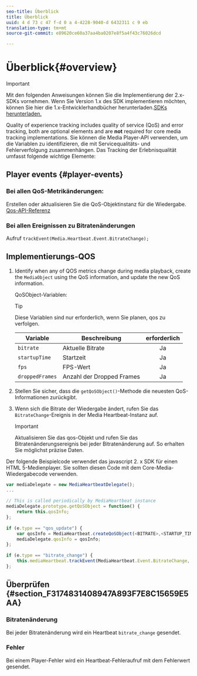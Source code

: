 ```yaml
---
seo-title: Überblick
title: Überblick
uuid: 4 d 73 c 47 f-d 0 a 4-4228-9040-d 6432311 c 9 eb
translation-type: tm+mt
source-git-commit: e89620ce60a37aa4ba0207e8f5a4f43c76026dcd

---
```



# Überblick{#overview}

>[!IMPORTANT]
>
>Mit den folgenden Anweisungen können Sie die Implementierung der 2.x-SDKs vornehmen. Wenn Sie Version 1.x des SDK implementieren möchten, können Sie hier die 1.x-Entwicklerhandbücher herunterladen.[SDKs herunterladen.](/help/sdk-implement/download-sdks.md)

Quality of experience tracking includes quality of service (QoS) and error tracking, both are optional elements and are **not** required for core media tracking implementations. Sie können die Media Player-API verwenden, um die Variablen zu identifizieren, die mit Servicequalitäts- und Fehlerverfolgung zusammenhängen. Das Tracking der Erlebnisqualität umfasst folgende wichtige Elemente:

## Player events {#player-events}

### Bei allen QoS-Metrikänderungen:

Erstellen oder aktualisieren Sie die QoS-Objektinstanz für die Wiedergabe. [Qos-API-Referenz](https://adobe-marketing-cloud.github.io/media-sdks/reference/javascript/MediaHeartbeat.html#.createQoSObject)

### Bei allen Ereignissen zu Bitratenänderungen

Aufruf    `trackEvent(Media.Heartbeat.Event.BitrateChange);`

## Implementierungs-QOS

1. Identify when any of QOS metrics change during media playback, create the `MediaObject` using the QoS information, and update the new QoS information.

   QoSObject-Variablen:

   >[!TIP]
   >
   >Diese Variablen sind nur erforderlich, wenn Sie planen, qos zu verfolgen.

   | Variable | Beschreibung | erforderlich |
   | --- | --- | :---: |
   | `bitrate` | Aktuelle Bitrate | Ja |
   | `startupTime` | Startzeit | Ja |
   | `fps` | FPS-Wert | Ja |
   | `droppedFrames` | Anzahl der Dropped Frames | Ja |

1. Stellen Sie sicher, dass die `getQoSObject()`-Methode die neuesten QoS-Informationen zurückgibt.
1. Wenn sich die Bitrate der Wiedergabe ändert, rufen Sie das `BitrateChange`-Ereignis in der Media Heartbeat-Instanz auf.

   >[!IMPORTANT]
   >
   >Aktualisieren Sie das qos-Objekt und rufen Sie das Bitratenänderungsereignis bei jeder Bitratenänderung auf. So erhalten Sie möglichst präzise Daten.

Der folgende Beispielcode verwendet das javascript 2. x SDK für einen HTML 5-Medienplayer. Sie sollten diesen Code mit dem Core-Media-Wiedergabecode verwenden.

```js
var mediaDelegate = new MediaHeartbeatDelegate(); 
...  
 
// This is called periodically by MediaHeartbeat instance 
mediaDelegate.prototype.getQoSObject = function() { 
    return this.qosInfo; 
}; 
 
if (e.type == "qos_update") { 
    var qosInfo = MediaHeartbeat.createQoSObject(<BITRATE>,<STARTUP_TIME>,<FPS>,<DROPPED_FRAMES>); 
    mediaDelegate.qosInfo = qosInfo; 
}; 
 
if (e.type == "bitrate_change") { 
    this.mediaHeartbeat.trackEvent(MediaHeartbeat.Event.BitrateChange, qosObject); 
};
```

## Überprüfen {#section_F3174831408947A893F7E8C15659E5AA}

### Bitratenänderung

Bei jeder Bitratenänderung wird ein Heartbeat `bitrate_change` gesendet.

### Fehler

Bei einem Player-Fehler wird ein Heartbeat-Fehleraufruf mit dem Fehlerwert gesendet.
